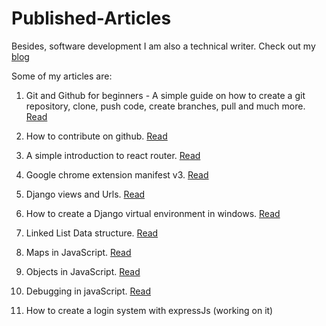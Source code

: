 # Published-Articles

Besides, software development I am also a technical writer. Check out my [blog](https://dev.to/ericawanja) 

Some of my articles are:
1. Git and Github for beginners -
A simple guide on how to create a git repository, clone, push code, create branches, pull and much more. [Read](https://dev.to/ericawanja/git-and-github-for-beginners-33a0)

2. How to contribute on github. [Read](https://dev.to/ericawanja/how-to-contribute-on-github-2p18)

3. A simple introduction to react router. [Read](https://dev.to/ericawanja/a-simple-introduction-to-react-router-51cn)
4. Google chrome extension manifest v3. [Read](https://dev.to/ericawanja/google-chrome-extension-manifest-v3-for-beginners-5ao3)
5. Django views and Urls. [Read](https://dev.to/ericawanja/django-views-and-urls-8d7)
6. How to create a Django virtual environment in windows. [Read](https://dev.to/ericawanja/how-to-create-a-django-virtual-environment-in-windows-5f27)
7. Linked List Data structure. [Read](https://dev.to/ericawanja/linked-list-data-structure-11l8)
8. Maps in JavaScript. [Read](https://dev.to/ericawanja/maps-in-javascript-3ng2)
9. Objects in JavaScript. [Read](https://dev.to/ericawanja/objects-in-javascript-for-beginners-38l2) 
10. Debugging in javaScript. [Read](https://dev.to/ericawanja/debugging-in-javascript-4ppb)
11. How to create a login system with expressJs (working on it)
